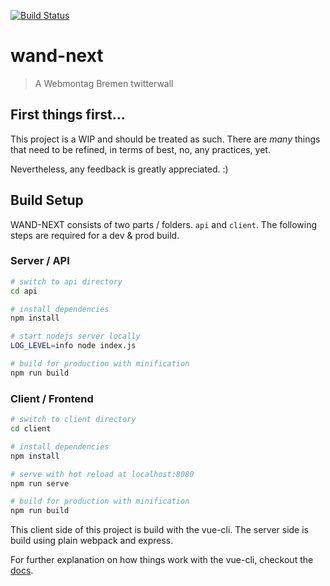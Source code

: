 [![Build Status](https://travis-ci.org/wmhb/wand-next.svg?branch=master)](https://travis-ci.org/wmhb/wand-next)
# wand-next

> A Webmontag Bremen twitterwall

## First things first...
This project is a WIP and should be treated as such.
There are *many* things that need to be refined, in terms of best, no, any practices, yet.

Nevertheless, any feedback is greatly appreciated. :)

## Build Setup

WAND-NEXT consists of two parts / folders. ``api`` and ``client``.
The following steps are required for a dev & prod build.

### Server / API
``` bash
# switch to api directory
cd api

# install dependencies
npm install

# start nodejs server locally
LOG_LEVEL=info node index.js

# build for production with minification
npm run build
```

### Client / Frontend
``` bash
# switch to client directory
cd client

# install dependencies
npm install

# serve with hot reload at localhost:8080
npm run serve

# build for production with minification
npm run build
```

This client side of this project is build with the vue-cli.
The server side is build using plain webpack and express.

For further explanation on how things work with the vue-cli, checkout the [docs](https://cli.vuejs.org/).

